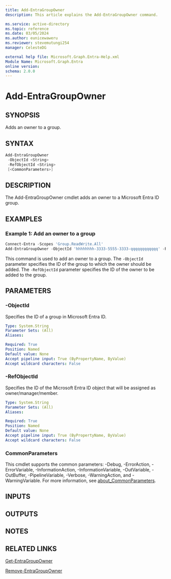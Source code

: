```yaml
---
title: Add-EntraGroupOwner
description: This article explains the Add-EntraGroupOwner command.

ms.service: active-directory
ms.topic: reference
ms.date: 03/05/2024
ms.author: eunicewaweru
ms.reviewer: stevemutungi254
manager: CelesteDG

external help file: Microsoft.Graph.Entra-Help.xml
Module Name: Microsoft.Graph.Entra
online version:
schema: 2.0.0
---
```


# Add-EntraGroupOwner

## SYNOPSIS

Adds an owner to a group.

## SYNTAX

```powershell
Add-EntraGroupOwner 
 -ObjectId <String> 
 -RefObjectId <String> 
 [<CommonParameters>]
```

## DESCRIPTION

The Add-EntraGroupOwner cmdlet adds an owner to a Microsoft Entra ID group.

## EXAMPLES

### Example 1: Add an owner to a group

```powershell
Connect-Entra -Scopes 'Group.ReadWrite.All'
Add-EntraGroupOwner -ObjectId 'hhhhhhhh-3333-5555-3333-qqqqqqqqqqqq' -RefObjectId 'bbbbbbbb-1111-2222-3333-cccccccccccc'
```

This command is used to add an owner to a group. The `-ObjectId` parameter specifies the ID of the group to which the owner should be added. The `-RefObjectId` parameter specifies the ID of the owner to be added to the group.

## PARAMETERS

### -ObjectId

Specifies the ID of a group in Microsoft Entra ID.

```yaml
Type: System.String
Parameter Sets: (All)
Aliases:

Required: True
Position: Named
Default value: None
Accept pipeline input: True (ByPropertyName, ByValue)
Accept wildcard characters: False
```

### -RefObjectId

Specifies the ID of the Microsoft Entra ID object that will be assigned as owner/manager/member.

```yaml
Type: System.String
Parameter Sets: (All)
Aliases:

Required: True
Position: Named
Default value: None
Accept pipeline input: True (ByPropertyName, ByValue)
Accept wildcard characters: False
```

### CommonParameters

This cmdlet supports the common parameters: -Debug, -ErrorAction, -ErrorVariable, -InformationAction, -InformationVariable, -OutVariable, -OutBuffer, -PipelineVariable, -Verbose, -WarningAction, and -WarningVariable. For more information, see [about_CommonParameters](https://go.microsoft.com/fwlink/?LinkID=113216).

## INPUTS

## OUTPUTS

## NOTES

## RELATED LINKS

[Get-EntraGroupOwner](Get-EntraGroupOwner.md)

[Remove-EntraGroupOwner](Remove-EntraGroupOwner.md)

